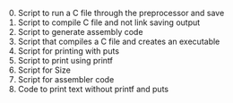 0. Script to run a C file through the preprocessor and save
1. Script to compile C file and not link saving output
2. Script to generate assembly code
3. Script that compiles a C file and creates an executable
4. Script for printing with puts
5. Script to print using printf
6. Script for Size
7. Script for assembler code
8. Code to print text without printf and puts 
